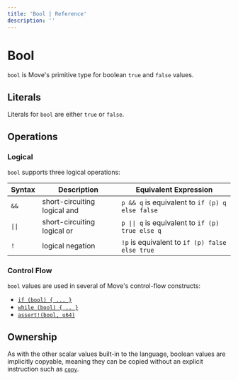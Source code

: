 ```yaml
---
title: 'Bool | Reference'
description: ''
---
```


# Bool

`bool` is Move's primitive type for boolean `true` and `false` values.

## Literals

Literals for `bool` are either `true` or `false`.

## Operations

### Logical

`bool` supports three logical operations:

| Syntax                    | Description                  | Equivalent Expression                                               |
| ------------------------- | ---------------------------- | ------------------------------------------------------------------- |
| `&&`                      | short-circuiting logical and | `p && q` is equivalent to `if (p) q else false`                     |
| <code>&vert;&vert;</code> | short-circuiting logical or  | <code>p &vert;&vert; q</code> is equivalent to `if (p) true else q` |
| `!`                       | logical negation             | `!p` is equivalent to `if (p) false else true`                      |

### Control Flow

`bool` values are used in several of Move's control-flow constructs:

- [`if (bool) { ... }`](./../control-flow/conditionals)
- [`while (bool) { .. }`](./../control-flow/loops)
- [`assert!(bool, u64)`](./../abort-and-assert)

## Ownership

As with the other scalar values built-in to the language, boolean values are implicitly copyable,
meaning they can be copied without an explicit instruction such as
[`copy`](.././variables#move-and-copy).
